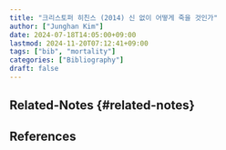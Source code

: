 ```yaml
---
title: "크리스토퍼 히친스 (2014) 신 없이 어떻게 죽을 것인가"
author: ["Junghan Kim"]
date: 2024-07-18T14:05:00+09:00
lastmod: 2024-11-20T07:12:41+09:00
tags: ["bib", "mortality"]
categories: ["Bibliography"]
draft: false
---
```


## Related-Notes {#related-notes}

## References

<style>.csl-entry{text-indent: -1.5em; margin-left: 1.5em;}</style><div class="csl-bib-body">
</div>
